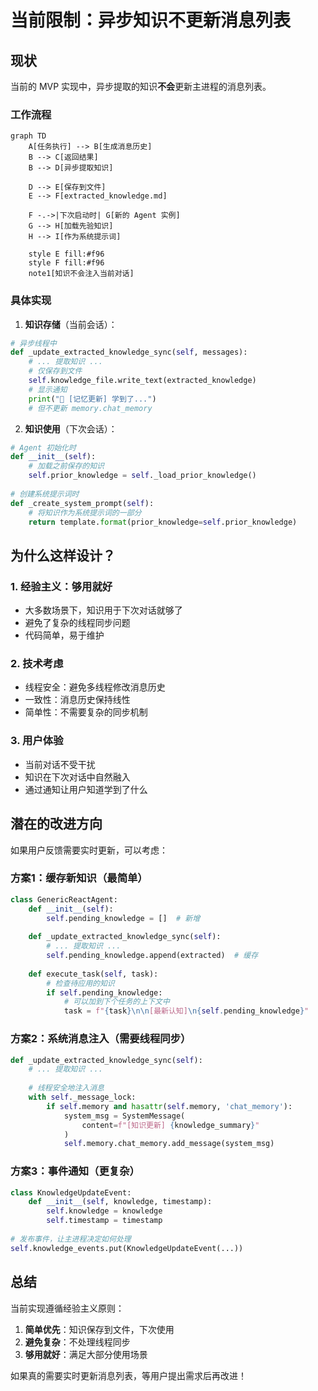 # 当前限制：异步知识不更新消息列表

## 现状

当前的 MVP 实现中，异步提取的知识**不会**更新主进程的消息列表。

### 工作流程

```mermaid
graph TD
    A[任务执行] --> B[生成消息历史]
    B --> C[返回结果]
    B --> D[异步提取知识]
    
    D --> E[保存到文件]
    E --> F[extracted_knowledge.md]
    
    F -.->|下次启动时| G[新的 Agent 实例]
    G --> H[加载先验知识]
    H --> I[作为系统提示词]
    
    style E fill:#f96
    style F fill:#f96
    note1[知识不会注入当前对话]
```

### 具体实现

1. **知识存储**（当前会话）：
```python
# 异步线程中
def _update_extracted_knowledge_sync(self, messages):
    # ... 提取知识 ...
    # 仅保存到文件
    self.knowledge_file.write_text(extracted_knowledge)
    # 显示通知
    print("💭 [记忆更新] 学到了...")
    # 但不更新 memory.chat_memory
```

2. **知识使用**（下次会话）：
```python
# Agent 初始化时
def __init__(self):
    # 加载之前保存的知识
    self.prior_knowledge = self._load_prior_knowledge()
    
# 创建系统提示词时
def _create_system_prompt(self):
    # 将知识作为系统提示词的一部分
    return template.format(prior_knowledge=self.prior_knowledge)
```

## 为什么这样设计？

### 1. 经验主义：够用就好
- 大多数场景下，知识用于下次对话就够了
- 避免了复杂的线程同步问题
- 代码简单，易于维护

### 2. 技术考虑
- 线程安全：避免多线程修改消息历史
- 一致性：消息历史保持线性
- 简单性：不需要复杂的同步机制

### 3. 用户体验
- 当前对话不受干扰
- 知识在下次对话中自然融入
- 通过通知让用户知道学到了什么

## 潜在的改进方向

如果用户反馈需要实时更新，可以考虑：

### 方案1：缓存新知识（最简单）
```python
class GenericReactAgent:
    def __init__(self):
        self.pending_knowledge = []  # 新增
        
    def _update_extracted_knowledge_sync(self):
        # ... 提取知识 ...
        self.pending_knowledge.append(extracted)  # 缓存
        
    def execute_task(self, task):
        # 检查待应用的知识
        if self.pending_knowledge:
            # 可以加到下个任务的上下文中
            task = f"{task}\n\n[最新认知]\n{self.pending_knowledge}"
```

### 方案2：系统消息注入（需要线程同步）
```python
def _update_extracted_knowledge_sync(self):
    # ... 提取知识 ...
    
    # 线程安全地注入消息
    with self._message_lock:
        if self.memory and hasattr(self.memory, 'chat_memory'):
            system_msg = SystemMessage(
                content=f"[知识更新] {knowledge_summary}"
            )
            self.memory.chat_memory.add_message(system_msg)
```

### 方案3：事件通知（更复杂）
```python
class KnowledgeUpdateEvent:
    def __init__(self, knowledge, timestamp):
        self.knowledge = knowledge
        self.timestamp = timestamp
        
# 发布事件，让主进程决定如何处理
self.knowledge_events.put(KnowledgeUpdateEvent(...))
```

## 总结

当前实现遵循经验主义原则：
1. **简单优先**：知识保存到文件，下次使用
2. **避免复杂**：不处理线程同步
3. **够用就好**：满足大部分使用场景

如果真的需要实时更新消息列表，等用户提出需求后再改进！